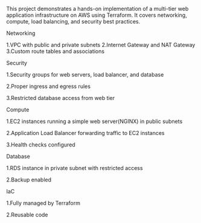 This project demonstrates a hands-on implementation of a multi-tier web application infrastructure on AWS using Terraform. It covers networking, compute, load balancing, and security best practices.

Networking
  
1.VPC with public and private subnets
2.Internet Gateway and NAT Gateway
3.Custom route tables and associations

Security
  
1.Security groups for web servers, load balancer, and database

2.Proper ingress and egress rules

3.Restricted database access from web tier

Compute
 
1.EC2 instances running a simple web server(NGINX) in public subnets

2.Application Load Balancer forwarding traffic to EC2 instances

3.Health checks configured

Database
  
1.RDS instance in private subnet with restricted access

2.Backup enabled

IaC
  
1.Fully managed by Terraform

2.Reusable code
